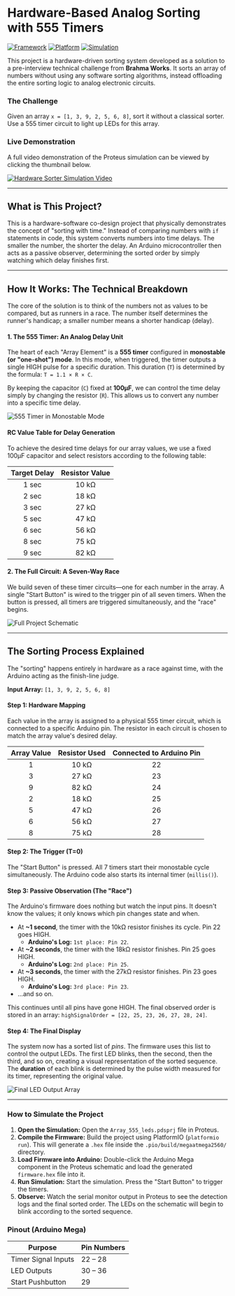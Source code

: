 # Hardware-Based Analog Sorting with 555 Timers

[![Framework](https://img.shields.io/badge/Framework-Arduino-00979D.svg)](https://www.arduino.cc/)
[![Platform](https://img.shields.io/badge/Platform-PlatformIO-orange.svg)](https://platformio.org/)
[![Simulation](https://img.shields.io/badge/Simulation-Proteus-blue.svg)](https://www.labcenter.com/)

This project is a hardware-driven sorting system developed as a solution to a pre-interview technical challenge from **Brahma Works**. It sorts an array of numbers without using any software sorting algorithms, instead offloading the entire sorting logic to analog electronic circuits.

### The Challenge
Given an array `x = [1, 3, 9, 2, 5, 6, 8]`, sort it without a classical sorter. Use a 555 timer circuit to light up LEDs for this array.

### Live Demonstration

A full video demonstration of the Proteus simulation can be viewed by clicking the thumbnail below.

[![Hardware Sorter Simulation Video](docs/output_sorted_led_array.png)](https://drive.google.com/file/d/1HmgJuh8qzN1FeSFAcoYD7Knws6reGkTU/view?usp=sharing)

---

## What is This Project?

This is a hardware-software co-design project that physically demonstrates the concept of "sorting with time." Instead of comparing numbers with `if` statements in code, this system converts numbers into time delays. The smaller the number, the shorter the delay. An Arduino microcontroller then acts as a passive observer, determining the sorted order by simply watching which delay finishes first.

---

## How It Works: The Technical Breakdown

The core of the solution is to think of the numbers not as values to be compared, but as runners in a race. The number itself determines the runner's handicap; a smaller number means a shorter handicap (delay).

#### 1. The 555 Timer: An Analog Delay Unit

The heart of each "Array Element" is a **555 timer** configured in **monostable (or "one-shot") mode**. In this mode, when triggered, the timer outputs a single HIGH pulse for a specific duration. This duration (`T`) is determined by the formula: `T = 1.1 × R × C`.

By keeping the capacitor (`C`) fixed at **100µF**, we can control the time delay simply by changing the resistor (`R`). This allows us to convert any number into a specific time delay.

![555 Timer in Monostable Mode](docs/Monostable_oneshot.png)

#### RC Value Table for Delay Generation
To achieve the desired time delays for our array values, we use a fixed 100µF capacitor and select resistors according to the following table:

| Target Delay | Resistor Value |
| :----------: | :------------: |
|    1 sec     |     10 kΩ      |
|    2 sec     |     18 kΩ      |
|    3 sec     |     27 kΩ      |
|    5 sec     |     47 kΩ      |
|    6 sec     |     56 kΩ      |
|    8 sec     |     75 kΩ      |
|    9 sec     |     82 kΩ      |

#### 2. The Full Circuit: A Seven-Way Race

We build seven of these timer circuits—one for each number in the array. A single "Start Button" is wired to the trigger pin of all seven timers. When the button is pressed, all timers are triggered simultaneously, and the "race" begins.

![Full Project Schematic](docs/circuit.png)

---

## The Sorting Process Explained

The "sorting" happens entirely in hardware as a race against time, with the Arduino acting as the finish-line judge.

**Input Array:** `[1, 3, 9, 2, 5, 6, 8]`

#### Step 1: Hardware Mapping
Each value in the array is assigned to a physical 555 timer circuit, which is connected to a specific Arduino pin. The resistor in each circuit is chosen to match the array value's desired delay.

| Array Value | Resistor Used | Connected to Arduino Pin |
| :---------: | :-----------: | :----------------------: |
|      1      |     10 kΩ     |            22            |
|      3      |     27 kΩ     |            23            |
|      9      |     82 kΩ     |            24            |
|      2      |     18 kΩ     |            25            |
|      5      |     47 kΩ     |            26            |
|      6      |     56 kΩ     |            27            |
|      8      |     75 kΩ     |            28            |

#### Step 2: The Trigger (T=0)
The "Start Button" is pressed. All 7 timers start their monostable cycle simultaneously. The Arduino code also starts its internal timer (`millis()`).

#### Step 3: Passive Observation (The "Race")
The Arduino's firmware does nothing but watch the input pins. It doesn't know the values; it only knows which pin changes state and when.

- At **~1 second**, the timer with the 10kΩ resistor finishes its cycle. Pin 22 goes HIGH.
  - **Arduino's Log:** `1st place: Pin 22`.
- At **~2 seconds**, the timer with the 18kΩ resistor finishes. Pin 25 goes HIGH.
  - **Arduino's Log:** `2nd place: Pin 25`.
- At **~3 seconds**, the timer with the 27kΩ resistor finishes. Pin 23 goes HIGH.
  - **Arduino's Log:** `3rd place: Pin 23`.
- ...and so on.

This continues until all pins have gone HIGH. The final observed order is stored in an array: `highSignalOrder = [22, 25, 23, 26, 27, 28, 24]`.

#### Step 4: The Final Display
The system now has a sorted list of *pins*. The firmware uses this list to control the output LEDs. The first LED blinks, then the second, then the third, and so on, creating a visual representation of the sorted sequence. The **duration** of each blink is determined by the pulse width measured for its timer, representing the original value.

![Final LED Output Array](docs/output_sorted_led_array.png)

---

### How to Simulate the Project

1.  **Open the Simulation:** Open the `Array_555_leds.pdsprj` file in Proteus.
2.  **Compile the Firmware:** Build the project using PlatformIO (`platformio run`). This will generate a `.hex` file inside the `.pio/build/megaatmega2560/` directory.
3.  **Load Firmware into Arduino:** Double-click the Arduino Mega component in the Proteus schematic and load the generated `firmware.hex` file into it.
4.  **Run Simulation:** Start the simulation. Press the "Start Button" to trigger the timers.
5.  **Observe:** Watch the serial monitor output in Proteus to see the detection logs and the final sorted order. The LEDs on the schematic will begin to blink according to the sorted sequence.

### Pinout (Arduino Mega)
| Purpose             | Pin Numbers     |
| ------------------- | --------------- |
| Timer Signal Inputs | 22 – 28         |
| LED Outputs         | 30 – 36         |
| Start Pushbutton    | 29              |
